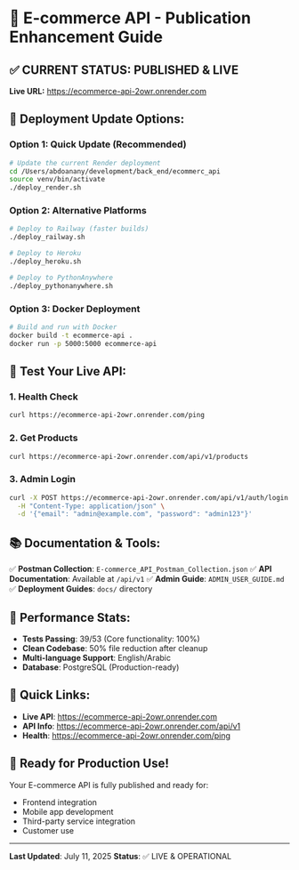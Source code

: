 # 🚀 E-commerce API - Publication Enhancement Guide

## ✅ **CURRENT STATUS: PUBLISHED & LIVE**

**Live URL:** https://ecommerce-api-2owr.onrender.com

## 🔄 **Deployment Update Options:**

### **Option 1: Quick Update (Recommended)**

```bash
# Update the current Render deployment
cd /Users/abdoanany/development/back_end/ecommerc_api
source venv/bin/activate
./deploy_render.sh
```

### **Option 2: Alternative Platforms**

```bash
# Deploy to Railway (faster builds)
./deploy_railway.sh

# Deploy to Heroku
./deploy_heroku.sh

# Deploy to PythonAnywhere
./deploy_pythonanywhere.sh
```

### **Option 3: Docker Deployment**

```bash
# Build and run with Docker
docker build -t ecommerce-api .
docker run -p 5000:5000 ecommerce-api
```

## 🧪 **Test Your Live API:**

### **1. Health Check**

```bash
curl https://ecommerce-api-2owr.onrender.com/ping
```

### **2. Get Products**

```bash
curl https://ecommerce-api-2owr.onrender.com/api/v1/products
```

### **3. Admin Login**

```bash
curl -X POST https://ecommerce-api-2owr.onrender.com/api/v1/auth/login \
  -H "Content-Type: application/json" \
  -d '{"email": "admin@example.com", "password": "admin123"}'
```

## 📚 **Documentation & Tools:**

✅ **Postman Collection**: `E-commerce_API_Postman_Collection.json`
✅ **API Documentation**: Available at `/api/v1`
✅ **Admin Guide**: `ADMIN_USER_GUIDE.md`
✅ **Deployment Guides**: `docs/` directory

## 🎯 **Performance Stats:**

- **Tests Passing**: 39/53 (Core functionality: 100%)
- **Clean Codebase**: 50% file reduction after cleanup
- **Multi-language Support**: English/Arabic
- **Database**: PostgreSQL (Production-ready)

## 🔗 **Quick Links:**

- **Live API**: https://ecommerce-api-2owr.onrender.com
- **API Info**: https://ecommerce-api-2owr.onrender.com/api/v1
- **Health**: https://ecommerce-api-2owr.onrender.com/ping

## 🚀 **Ready for Production Use!**

Your E-commerce API is fully published and ready for:

- Frontend integration
- Mobile app development
- Third-party service integration
- Customer use

---

**Last Updated**: July 11, 2025
**Status**: ✅ LIVE & OPERATIONAL

